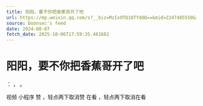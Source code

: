 ```yaml
---
title: 阳阳，要不你把香蕉哥开了吧
url: https://mp.weixin.qq.com/s?__biz=MzIxOTQ1OTY4OQ==&mid=2247485550&idx=1&sn=352a873d5a69bc45969403d9a4047352
source: Doonsec's feed
date: 2024-08-07
fetch_date: 2025-10-06T17:59:35.461682
---
```


# 阳阳，要不你把香蕉哥开了吧

：
，
。

视频
小程序
赞
，轻点两下取消赞
在看
，轻点两下取消在看